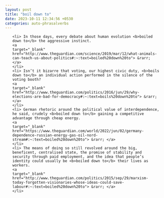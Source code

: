 ```yaml
---
layout: post
title: "boil down to"
date: 2023-10-11 12:34:56 +0530
categories: auto-phrasalverbs
---
```

<ol>

    <li> In those days, every debate about human evolution <b>boiled down to</b> the aggressive instinct.
    <a 
    target="_blank" 
    href="http://www.theguardian.com/science/2019/mar/12/what-animals-can-teach-us-about-politics#:~:text=boiled%20down%20to"> &rarr; </a>
    </li>
    <li> Isn’t it bizarre that voting, our highest civic duty, <b>boils down to</b> an individual action performed in the silence of the voting booth?
    <a 
    target="_blank" 
    href="http://www.theguardian.com/politics/2016/jun/29/why-elections-are-bad-for-democracy#:~:text=boils%20down%20to"> &rarr; </a>
    </li>
    <li> German rhetoric around the political value of interdependence, he said, crudely <b>boiled down to</b> gaining a competitive advantage through cheap energy.
    <a 
    target="_blank" 
    href="https://www.theguardian.com/world/2022/jun/02/germany-dependence-russian-energy-gas-oil-nord-stream#:~:text=boiled%20down%20to"> &rarr; </a>
    </li>
    <li> The means of doing so still revolved around the big, beneficent, centralised state, the promise of stability and security through paid employment, and the idea that people’s identity could usually be <b>boiled down to</b> their lives as workers.
    <a 
    target="_blank" 
    href="http://www.theguardian.com/politics/2015/sep/29/marxism-today-forgotten-visionaries-whose-ideas-could-save-labour#:~:text=boiled%20down%20to"> &rarr; </a>
    </li>